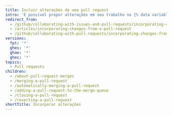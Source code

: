 ```yaml
---
title: Incluir alterações de uma pull request
intro: 'É possível propor alterações em seu trabalho no {% data variables.product.product_name %} por meio de pull requests. Aprenda como criar, gerenciar e fazer merge de pull requests.'
redirect_from:
  - /github/collaborating-with-issues-and-pull-requests/incorporating-changes-from-a-pull-request
  - /articles/incorporating-changes-from-a-pull-request
  - /github/collaborating-with-pull-requests/incorporating-changes-from-a-pull-request
versions:
  fpt: '*'
  ghes: '*'
  ghae: '*'
  ghec: '*'
topics:
  - Pull requests
children:
  - /about-pull-request-merges
  - /merging-a-pull-request
  - /automatically-merging-a-pull-request
  - /adding-a-pull-request-to-the-merge-queue
  - /closing-a-pull-request
  - /reverting-a-pull-request
shortTitle: Incorporar alterações
---
```


